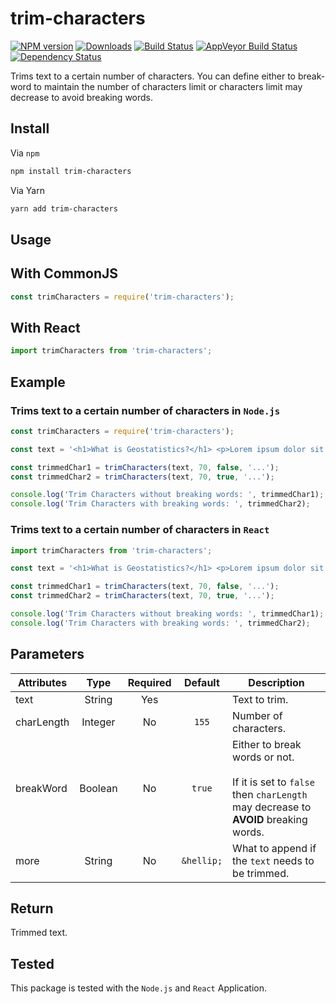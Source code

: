 # trim-characters

[![NPM version][npm-image]][npm-url] [![Downloads][downloads-image]][npm-url] [![Build Status][travis-image]][travis-url] [![AppVeyor Build Status][appveyor-image]][appveyor-url] [![Dependency Status][dependency-image]][dependency-url]

Trims text to a certain number of characters. You can define either to break-word to maintain the number of characters limit or characters limit may decrease to avoid breaking words.

## Install

Via `npm`
```bash
npm install trim-characters
```

Via Yarn
```bash
yarn add trim-characters
```

## Usage

## With CommonJS

```javascript
const trimCharacters = require('trim-characters');
```

## With React

```javascript
import trimCharacters from 'trim-characters';
```

## Example

### Trims text to a certain number of characters in `Node.js`

```javascript
const trimCharacters = require('trim-characters');

const text = '<h1>What is Geostatistics?</h1> <p>Lorem ipsum dolor sit amet, consectetur adipiscing elit. Duis tincidunt quam ut ligula ullamcorper interdum. Nulla malesuada purus tristique justo tristique, id posuere purus tristique. Pellentesque non magna ut libero elementum interdum vel vitae ante. Sed porta auctor urna eget venenatis. Mauris nec convallis metus. Sed at dui elit. Donec rhoncus justo neque, finibus commodo dui posuere ut. Maecenas in mi enim. Quisque maximus enim nunc.</p> <p>Donec eu ultricies ipsum. Fusce eget pellentesque urna. Vestibulum lacinia laoreet mi nec posuere. Duis vel elit elementum, scelerisque eros a, sodales eros. Praesent hendrerit neque velit, nec pretium ipsum finibus facilisis. Proin ultricies sem in sapien consectetur dictum.</p>';

const trimmedChar1 = trimCharacters(text, 70, false, '...');
const trimmedChar2 = trimCharacters(text, 70, true, '...');

console.log('Trim Characters without breaking words: ', trimmedChar1);
console.log('Trim Characters with breaking words: ', trimmedChar2);
```

### Trims text to a certain number of characters in `React`

```javascript
import trimCharacters from 'trim-characters';

const text = '<h1>What is Geostatistics?</h1> <p>Lorem ipsum dolor sit amet, consectetur adipiscing elit. Duis tincidunt quam ut ligula ullamcorper interdum. Nulla malesuada purus tristique justo tristique, id posuere purus tristique. Pellentesque non magna ut libero elementum interdum vel vitae ante. Sed porta auctor urna eget venenatis. Mauris nec convallis metus. Sed at dui elit. Donec rhoncus justo neque, finibus commodo dui posuere ut. Maecenas in mi enim. Quisque maximus enim nunc.</p> <p>Donec eu ultricies ipsum. Fusce eget pellentesque urna. Vestibulum lacinia laoreet mi nec posuere. Duis vel elit elementum, scelerisque eros a, sodales eros. Praesent hendrerit neque velit, nec pretium ipsum finibus facilisis. Proin ultricies sem in sapien consectetur dictum.</p>';

const trimmedChar1 = trimCharacters(text, 70, false, '...');
const trimmedChar2 = trimCharacters(text, 70, true, '...');

console.log('Trim Characters without breaking words: ', trimmedChar1);
console.log('Trim Characters with breaking words: ', trimmedChar2);
```

## Parameters

| Attributes |   Type  | Required |   Default  | Description                                                                                                              |
|------------|:-------:|:--------:|:----------:|--------------------------------------------------------------------------------------------------------------------------|
| text       |  String |    Yes   |            | Text to trim.                                                                                                            |
| charLength | Integer |    No    |    `155`   | Number of characters.                                                                                                    |
| breakWord  | Boolean |    No    |   `true`   | Either to break words or not.<br><br>If it is set to `false` then `charLength` may decrease to **AVOID** breaking words. |
| more       |  String |    No    | `&hellip;` | What to append if the `text` needs to be trimmed.                                                                        |

## Return

Trimmed text.

## Tested

This package is tested with the `Node.js` and `React` Application.

[npm-image]: https://img.shields.io/npm/v/trim-characters.svg
[npm-url]: https://www.npmjs.com/package/trim-characters
[downloads-image]: https://img.shields.io/npm/dm/trim-characters.svg

[travis-image]: https://img.shields.io/travis/com/samiahmedsiddiqui/trim-characters.svg?label=travis-ci
[travis-url]: https://travis-ci.com/samiahmedsiddiqui/trim-characters

[appveyor-url]: https://ci.appveyor.com/project/samiahmedsiddiqui/trim-characters
[appveyor-image]: https://img.shields.io/appveyor/ci/samiahmedsiddiqui/trim-characters.svg?label=appveyor

[dependency-image]: https://img.shields.io/david/samiahmedsiddiqui/trim-characters.svg
[dependency-url]: https://david-dm.org/samiahmedsiddiqui/trim-characters
